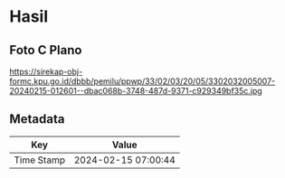 # Hasil

## Foto C Plano

https://sirekap-obj-formc.kpu.go.id/dbbb/pemilu/ppwp/33/02/03/20/05/3302032005007-20240215-012601--dbac068b-3748-487d-9371-c929349bf35c.jpg


## Metadata

| Key        | Value               |
| ---------- | ------------------- |
| Time Stamp | 2024-02-15 07:00:44 |



